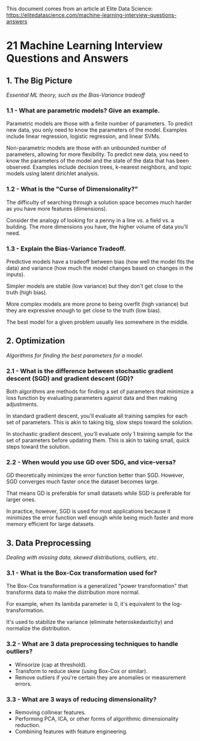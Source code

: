 This document comes from an article at Elite Data Science: https://elitedatascience.com/machine-learning-interview-questions-answers

# 21 Machine Learning Interview Questions and Answers

## 1. The Big Picture
*Essential ML theory, such as the Bias-Variance tradeoff*

### 1.1 - What are parametric models? Give an example.
Parametric models are those with a finite number of parameters. To predict new data, you only need to know the parameters of the model. Examples include linear regression, logistic regression, and linear SVMs.

Non-parametric models are those with an unbounded number of parameters, allowing for more flexibility. To predict new data, you need to know the parameters of the model and the state of the data that has been observed. Examples include decision trees, k-nearest neighbors, and topic models using latent dirichlet analysis.

### 1.2 - What is the "Curse of Dimensionality?"
The difficulty of searching through a solution space becomes much harder as you have more features (dimensions).

Consider the analogy of looking for a penny in a line vs. a field vs. a building. The more dimensions you have, the higher volume of data you'll need.

### 1.3 - Explain the Bias-Variance Tradeoff.
Predictive models have a tradeoff between bias (how well the model fits the data) and variance (how much the model changes based on changes in the inputs).

Simpler models are stable (low variance) but they don't get close to the truth (high bias).

More complex models are more prone to being overfit (high variance) but they are expressive enough to get close to the truth (low bias).

The best model for a given problem usually lies somewhere in the middle.

## 2. Optimization
*Algorithms for finding the best parameters for a model*.

### 2.1 - What is the difference between stochastic gradient descent (SGD) and gradient descent (GD)?
Both algorithms are methods for finding a set of parameters that minimize a loss function by evaluating parameters against data and then making adjustments.

In standard gradient descent, you'll evaluate all training samples for each set of parameters. This is akin to taking big, slow steps toward the solution.

In stochastic gradient descent, you'll evaluate only 1 training sample for the set of parameters before updating them. This is akin to taking small, quick steps toward the solution.

### 2.2 - When would you use GD over SDG, and vice-versa?
GD theoretically minimizes the error function better than SGD. However, SGD converges much faster once the dataset becomes large.

That means GD is preferable for small datasets while SGD is preferable for larger ones.

In practice, however, SGD is used for most applications because it minimizes the error function well enough while being much faster and more memory efficient for large datasets.

## 3. Data Preprocessing
*Dealing with missing data, skewed distributions, outliers, etc*.

### 3.1 - What is the Box-Cox transformation used for?
The Box-Cox transformation is a generalized "power transformation" that transforms data to make the distribution more normal.

For example, when its lambda parameter is 0, it's equivalent to the log-transformation.

It's used to stabilize the variance (eliminate heteroskedasticity) and normalize the distribution.

### 3.2 - What are 3 data preprocessing techniques to handle outliers?
* Winsorize (cap at threshold).
* Transform to reduce skew (using Box-Cox or similar).
* Remove outliers if you're certain they are anomalies or measurement errors.

### 3.3 - What are 3 ways of reducing dimensionality?
* Removing collinear features.
* Performing PCA, ICA, or other forms of algorithmic dimensionality reduction.
* Combining features with feature engineering.
